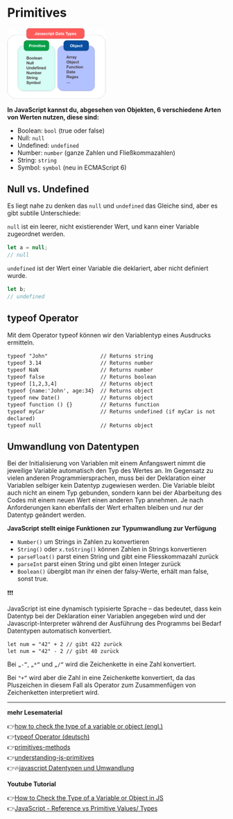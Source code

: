 # Primitives

<img src="js-data-types.png" alt="data-types" width="45%">

**In JavaScript kannst du, abgesehen von Objekten, 6 verschiedene Arten von Werten nutzen, diese sind:**

- Boolean: `bool` (true oder false)
- Null: `null`
- Undefined: `undefined`
- Number: `number` (ganze Zahlen und Fließkommazahlen)
- String: `string`
- Symbol: `symbol` (neu in ECMAScript 6)

## Null vs. Undefined

Es liegt nahe zu denken das `null` und `undefined` das Gleiche sind, aber es gibt subtile Unterschiede:

`null` ist ein leerer, nicht existierender Wert, und kann einer Variable zugeordnet werden.

```js
let a = null;
// null
```

`undefined` ist der Wert einer Variable die deklariert, aber nicht definiert wurde.

```js
let b;
// undefined
```

## typeof Operator

Mit dem Operator typeof können wir den Variablentyp eines Ausdrucks ermitteln. 

```
typeof "John"                 // Returns string
typeof 3.14                   // Returns number
typeof NaN                    // Returns number
typeof false                  // Returns boolean
typeof [1,2,3,4]              // Returns object
typeof {name:'John', age:34}  // Returns object
typeof new Date()             // Returns object
typeof function () {}         // Returns function
typeof myCar                  // Returns undefined (if myCar is not declared)
typeof null                   // Returns object 
```

## Umwandlung von Datentypen

Bei der Initialisierung von Variablen mit einem Anfangswert nimmt die jeweilige Variable automatisch den Typ des Wertes an. Im Gegensatz zu vielen anderen Programmiersprachen, muss bei der Deklaration einer Variablen selbiger kein Datentyp zugewiesen werden. Die Variable bleibt auch nicht an einem Typ gebunden, sondern kann bei der Abarbeitung des Codes mit einem neuen Wert einen anderen Typ annehmen. Je nach Anforderungen kann ebenfalls der Wert erhalten bleiben und nur der Datentyp geändert werden.

**JavaScript stellt einige Funktionen zur Typumwandlung zur Verfügung**

- `Number()` um Strings in Zahlen zu konvertieren
- `String()` oder `x.toString()` können Zahlen in Strings konvertieren
- `parseFloat()` parst einen String und gibt eine Fliesskommazahl zurück
- `parseInt` parst einen String und gibt einen Integer zurück
- `Boolean()` übergibt man ihr einen der falsy-Werte, erhält man false, sonst true. 

:heavy_exclamation_mark::heavy_exclamation_mark::heavy_exclamation_mark: 

JavaScript ist eine dynamisch typisierte Sprache – das bedeutet, dass kein Datentyp bei der Deklaration einer Variablen angegeben wird und der Javascript-Interpreter während der Ausführung des Programms bei Bedarf Datentypen automatisch konvertiert.

```
let num = "42" + 2 // gibt 422 zurück
let num = "42" - 2 // gibt 40 zurück
```

Bei `„-“`, `„*“` und `„/“` wird die Zeichenkette in eine Zahl konvertiert.

Bei `"+“` wird aber die Zahl in eine Zeichenkette konvertiert, da das Pluszeichen in diesem Fall als Operator zum Zusammenfügen von Zeichenketten interpretiert wird. 

---

**mehr Lesematerial**

:point_right:[how to check the type of a variable or object (engl.)](https://www.freecodecamp.org/news/javascript-typeof-how-to-check-the-type-of-a-variable-or-object-in-js/)\
:point_right:[typeof Operator (deutsch)](https://wiki.selfhtml.org/wiki/JavaScript/Operatoren/typeof)\
:point_right:[primitives-methods](https://javascript.info/primitives-methods)\
:point_right:[understanding-js-primitives](https://codeburst.io/understanding-js-primitives-fafe16468c16)\
:point_right::fire:[javascript Datentypen und Umwandlung](http://www.coder-welten.de/javascript/datentypen-und-umwandlung-8.html)


 **Youtube Tutorial**

:point_right:[How to Check the Type of a Variable or Object in JS](https://www.youtube.com/watch?v=UAZRq7Ev5No)\
:point_right:[JavaScript - Reference vs Primitive Values/ Types](https://www.youtube.com/watch?v=9ooYYRLdg_g)



